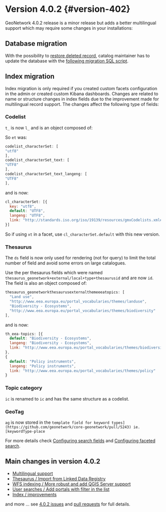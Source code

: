 # Version 4.0.2 {#version-402}

GeoNetwork 4.0.2 release is a minor release but adds a better multilingual support which may require some changes in your installations:

## Database migration

With the possibility to [restore deleted record](https://github.com/geonetwork/core-geonetwork/pull/4817), catalog maintainer has to update the database with the [following migration SQL script](https://github.com/geonetwork/core-geonetwork/blob/master/web/src/main/webapp/WEB-INF/classes/setup/sql/migrate/v3110/migrate-default.sql#L10-L27).

## Index migration

Index migration is only required if you created custom facets configuration in the admin or created custom Kibana dashboards. Changes are related to name or structure changes in index fields due to the improvement made for multilingual record support. The changes affect the following type of fields:

### Codelist

`t_` is now `l_` and is an object composed of:

So `et` was:

``` js
codelist_characterSet: [
"utf8"
],
codelist_characterSet_text: [
"UTF8"
],
codelist_characterSet_text_langeng: [
"UTF8"
],
```

and is now:

``` js
cl_characterSet: [{
  key: "utf8",
  default: "UTF8",
  langeng: "UTF8",
  link: "http://standards.iso.org/iso/19139/resources/gmxCodelists.xml#MD_CharacterSetCode"
}]
```

So if using `xt` in a facet, use ``cl_characterSet.default`` with this new version.

### Thesaurus

The `ds` field is now only used for rendering (not for query) to limit the total number of field and avoid some errors on large catalogues.

Use the per thesaurus fields which were named ``thesaurus_geonetwork+external/local+type+thesaurusid`` and are now `id`. The field is also an object composed of:

``` js
thesaurus_geonetworkthesaurusexternalthemeeeatopics: [
  "Land use",
  "http://www.eea.europa.eu/portal_vocabularies/themes/landuse",
  "Biodiversity - Ecosystems",
  "http://www.eea.europa.eu/portal_vocabularies/themes/biodiversity"
],
```

and is now:

``` js
th_eea-topics: [{
  default: "Biodiversity - Ecosystems",
  langeng: "Biodiversity - Ecosystems",
  link: "http://www.eea.europa.eu/portal_vocabularies/themes/biodiversity"
},
{
  default: "Policy instruments",
  langeng: "Policy instruments",
  link: "http://www.eea.europa.eu/portal_vocabularies/themes/policy"
}
```

### Topic category

`ic` is renamed to `ic` and has the same structure as a codelist.

### GeoTag

`ag` is now stored in the ``template field for keyword types](https://github.com/geonetwork/core-geonetwork/pull/5243) ie. [keywordType-place``

For more details check [Configuring search fields](../../customizing-application/configuring-search-fields.md) and [Configuring faceted search](../../customizing-application/configuring-faceted-search.md).

## Main changes in version 4.0.2

-   [Multilingual support](https://github.com/geonetwork/core-geonetwork/pull/5193)
-   [Thesaurus / Import from Linked Data Registry](https://github.com/geonetwork/core-geonetwork/pull/5125)
-   [WFS indexing / More robust and add QGIS Server support](https://github.com/geonetwork/core-geonetwork/pull/5190)
-   [User searches / Add portals with filter in the list](https://github.com/geonetwork/core-geonetwork/pull/5181)
-   [Index / improvements](https://github.com/geonetwork/core-geonetwork/pull/5175)

and more \... see [4.0.2 issues](https://github.com/geonetwork/core-geonetwork/issues?q=is%3Aissue+milestone%3A4.0.2+is%3Aclosed) and [pull requests](https://github.com/geonetwork/core-geonetwork/pulls?q=is%3Apr+milestone%3A4.0.2+is%3Aclosed) for full details.
